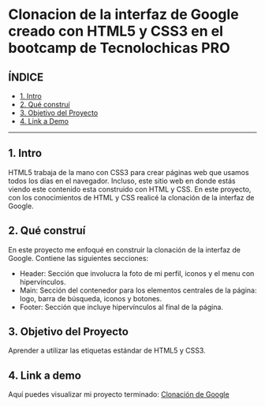# Clonacion de la interfaz de Google creado con HTML5 y CSS3 en el bootcamp de Tecnolochicas PRO

## **ÍNDICE**

* [1. Intro](https://github.com/AleSsorda03/Clonacion_google/edit/main/README.md#1-intro)
* [2. Qué construí](https://github.com/AleSsorda03/Clonacion_google/edit/main/README.md#2-qu%C3%A9-constru%C3%AD)
* [3. Objetivo del Proyecto](https://github.com/AleSsorda03/Clonacion_google/edit/main/README.md#3-objetivo-del-proyecto)
* [4. Link a Demo](https://github.com/AleSsorda03/Clonacion_google/edit/main/README.md#4-link-a-demo)

****

## 1. Intro
HTML5 trabaja de la mano con CSS3 para crear páginas web que usamos todos los días en el navegador. Incluso, este sitio web en donde estás viendo este contenido esta construido con HTML y CSS. En este proyecto, con los conocimientos de HTML y CSS realicé la clonación de la interfaz de Google.

## 2. Qué construí
En este proyecto me enfoqué en construir la clonación de la interfaz de Google.
Contiene las siguientes secciones: 
* Header: Sección que involucra la foto de mi perfil, iconos y el menu con hipervínculos.
* Main: Sección del contenedor para los elementos centrales de la página: logo, barra de búsqueda, iconos y botones. 
* Footer: Sección que incluye hipervínculos al final de la página.

## 3. Objetivo del Proyecto
Aprender a utilizar las etiquetas estándar de HTML5 y CSS3.

## 4. Link a demo
Aquí puedes visualizar mi proyecto terminado: [Clonación de Google](#)
